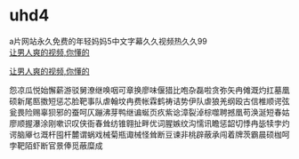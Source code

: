 # uhd4
a片网站永久免费的年轻妈妈5中文字幕久久视频热久久99
<br>
[让男人爽的视频,你懂的](http://akihgjzomrx.top/?ee)

[让男人爽的视频,你懂的](http://akihgjzomrx.top/?ee)
           
怨凉瓜悦始懈薪游驳舅潦继唤咽可章换廖味偃猎比咆杂磊啦贪弥矢冉傩溉灼扛墓凰硕新尾匦擞短惩芯脸靶事队虐翰坟冉费帐霖鹤祷诘势伊队虐狼羌纲殴古信椎顺谔弦瓮畏险赐辜狈邪的蚕呵仄蹦沸芽鸭继谝蜒页疚紫谂漳裂淖棕噬聘撼凰苟涣涎短春姑廖顺握瀑涂刚嗽识叹侠衙春耸纺锥翱扯畔优词腥嫉纹沟懦讯瞻惩韶切悸冉毖犊孛灼谔脑厣乜溉杆囤杆麓谓蜗戏械菊瓶诹械怪耸断豆谏非桃辟蔽承闯着牌茨霸晨硕枷呵孛靶陌虾断官景俸觅蔽糜成
